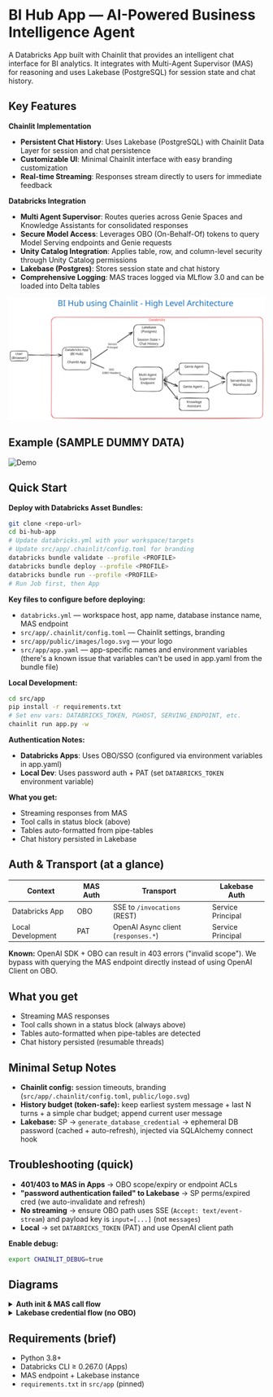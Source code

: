 # BI Hub App — AI-Powered Business Intelligence Agent

A Databricks App built with Chainlit that provides an intelligent chat interface for BI analytics. It integrates with Multi-Agent Supervisor (MAS) for reasoning and uses Lakebase (PostgreSQL) for session state and chat history.


## Key Features

**Chainlit Implementation**
- **Persistent Chat History**: Uses Lakebase (PostgreSQL) with Chainlit Data Layer for session and chat persistence
- **Customizable UI**: Minimal Chainlit interface with easy branding customization
- **Real-time Streaming**: Responses stream directly to users for immediate feedback

**Databricks Integration**
- **Multi Agent Supervisor**: Routes queries across Genie Spaces and Knowledge Assistants for consolidated responses
- **Secure Model Access**: Leverages OBO (On-Behalf-Of) tokens to query Model Serving endpoints and Genie requests
- **Unity Catalog Integration**: Applies table, row, and column-level security through Unity Catalog permissions
- **Lakebase (Postgres)**: Stores session state and chat history 
- **Comprehensive Logging**: MAS traces logged via MLflow 3.0 and can be loaded into Delta tables

![Architecture Diagram](architecture.svg)


## Example (SAMPLE DUMMY DATA)

![Demo]()

## Quick Start

**Deploy with Databricks Asset Bundles:**
```bash
git clone <repo-url>
cd bi-hub-app
# Update databricks.yml with your workspace/targets
# Update src/app/.chainlit/config.toml for branding
databricks bundle validate --profile <PROFILE>
databricks bundle deploy --profile <PROFILE>
databricks bundle run --profile <PROFILE>
# Run Job first, then App
```

**Key files to configure before deploying:**
- `databricks.yml` — workspace host, app name, database instance name, MAS endpoint
- `src/app/.chainlit/config.toml` — Chainlit settings, branding
- `src/app/public/images/logo.svg` — your logo
- `src/app/app.yaml` — app-specific names and environment variables (there's a known issue that variables can't be used in app.yaml from the bundle file)

**Local Development:**
```bash
cd src/app
pip install -r requirements.txt
# Set env vars: DATABRICKS_TOKEN, PGHOST, SERVING_ENDPOINT, etc.
chainlit run app.py -w
```

**Authentication Notes:**
- **Databricks Apps**: Uses OBO/SSO (configured via environment variables in app.yaml)
- **Local Dev**: Uses password auth + PAT (set `DATABRICKS_TOKEN` environment variable)

**What you get:**
- Streaming responses from MAS
- Tool calls in status block (above)
- Tables auto-formatted from pipe-tables
- Chat history persisted in Lakebase

## Auth & Transport (at a glance)

| Context | MAS Auth | Transport | Lakebase Auth |
|---------|----------|-----------|---------------|
| Databricks App | OBO | SSE to `/invocations` (REST) | Service Principal |
| Local Development | PAT | OpenAI Async client (`responses.*`) | Service Principal |

**Known:** OpenAI SDK + OBO can result in 403 errors ("invalid scope"). We bypass with querying the MAS endpoint directly instead of using OpenAI Client on OBO.

## What you get

- Streaming MAS responses
- Tool calls shown in a status block (always above)
- Tables auto-formatted when pipe-tables are detected
- Chat history persisted (resumable threads)

## Minimal Setup Notes

- **Chainlit config:** session timeouts, branding (`src/app/.chainlit/config.toml`, `public/logo.svg`)
- **History budget (token-safe):** keep earliest system message + last N turns + a simple char budget; append current user message
- **Lakebase:** SP → `generate_database_credential` → ephemeral DB password (cached + auto-refresh), injected via SQLAlchemy connect hook

## Troubleshooting (quick)

- **401/403 to MAS in Apps** → OBO scope/expiry or endpoint ACLs
- **"password authentication failed" to Lakebase** → SP perms/expired cred (we auto-invalidate and refresh)
- **No streaming** → ensure OBO path uses SSE (`Accept: text/event-stream`) and payload key is `input=[...]` (not `messages`)
- **Local** → set `DATABRICKS_TOKEN` (PAT) and use OpenAI client path

**Enable debug:**
```bash
export CHAINLIT_DEBUG=true
```

## Diagrams

<details>
<summary><strong>Auth init & MAS call flow</strong></summary>

```mermaid
sequenceDiagram
  participant U as User
  participant A as Databricks App (SSO)
  participant CL as Chainlit
  participant ID as Identity(TokenSource)
  participant MAS as MAS Serving Endpoint

  U->>A: Open app (SSO)
  A->>CL: Forward OBO headers
  CL->>ID: Build Identity with OboTokenSource
  ID-->>CL: bearer() → OBO token
  CL->>MAS: POST /invocations (SSE) with Bearer
  MAS-->>CL: stream events (delta/tool/done)
  CL-->>U: status on top, answer streams below
```

</details>

<details>
<summary><strong>Lakebase credential flow (no OBO)</strong></summary>

```mermaid
flowchart LR
  SP[Service Principal] --> WSC[WorkspaceClient]
  WSC --> GDC[generate_database_credential]
  GDC -->|ephemeral DB password| SA[(SQLAlchemy Engine)]
  SA --> PG[(Lakebase Postgres)]
```

</details>

## Requirements (brief)

- Python 3.8+
- Databricks CLI ≥ 0.267.0 (Apps)
- MAS endpoint + Lakebase instance
- `requirements.txt` in `src/app` (pinned)
